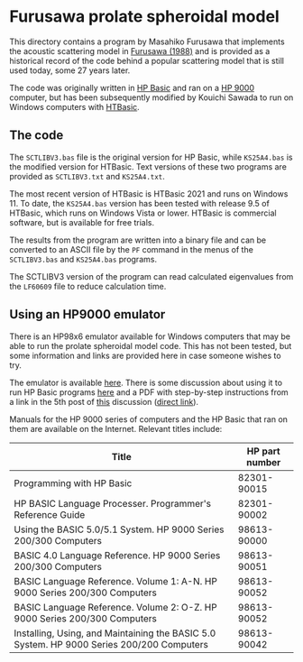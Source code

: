 # Furusawa prolate spheroidal model

This directory contains a program by Masahiko Furusawa that implements the acoustic scattering model in [Furusawa (1988)](https://doi.org/10.1250/ast.9.13) and is provided as a historical record of the code behind a popular scattering model that is still used today, some 27 years later.

The code was originally written in [HP Basic](https://en.wikipedia.org/wiki/Rocky_Mountain_BASIC) and ran on a [HP 9000](https://en.wikipedia.org/wiki/HP_9000) computer, but has been subsequently modified by Kouichi Sawada to run on Windows computers with [HTBasic](https://transera.com/).

## The code

The `SCTLIBV3.bas` file is the original version for HP Basic, while `KS25A4.bas` is the modified version for HTBasic. Text versions of these two programs are provided as `SCTLIBV3.txt` and `KS25A4.txt`.

The most recent version of HTBasic is HTBasic 2021 and runs on Windows 11. To date, the `KS25A4.bas` version has been tested with release 9.5 of HTBasic, which runs on Windows Vista or lower. HTBasic is commercial software, but is available for free trials.

The results from the program are written into a binary file and can be converted to an ASCII file by the `PF` command in the menus of the `SCTLIBV3.bas` and `KS25A4.bas` programs.

The SCTLIBV3 version of the program can read calculated eigenvalues from the `LF60609` file to reduce calculation time.

## Using an HP9000 emulator

There is an HP98x6 emulator available for Windows computers that may be able to run the prolate spheroidal model code. This has not been tested, but some information and links are provided here in case someone wishes to try.

The emulator is available [here](https://sites.google.com/site/olivier2smet2/hp_projects/hp98x6). There is some discussion about using it to run HP Basic programs [here](https://groups.io/g/HP-Agilent-Keysight-equipment/topic/hpbasic_for_windows/79258624?page=4) and a PDF with step-by-step instructions from a link in the 5th post of [this](https://groups.io/g/VintHPcom/topic/hp_98x6_emulator/102119518) discussion ([direct link](https://groups.io/g/VintHPcom/attachment/10443/0/HP%20Emulator%20guide_V1.2.pdf)).

Manuals for the HP 9000 series of computers and the HP Basic that ran on them are available on the Internet. Relevant titles include:

|Title|HP part number|
|-----|--------------|
|Programming with HP Basic|82301-90015|
|HP BASIC Language Processer. Programmer's Reference Guide|82301-90002|
|Using the BASIC 5.0/5.1 System. HP 9000 Series 200/300 Computers|98613-90000|
|BASIC 4.0 Language Reference. HP 9000 Series 200/300 Computers|98613-90051|
|BASIC Language Reference. Volume 1: A-N. HP 9000 Series 200/300 Computers|98613-90052|
|BASIC Language Reference. Volume 2: O-Z. HP 9000 Series 200/300 Computers|98613-90052|
|Installing, Using, and Maintaining the BASIC 5.0 System. HP 9000 Series 200/200 Computers|98613-90042|
